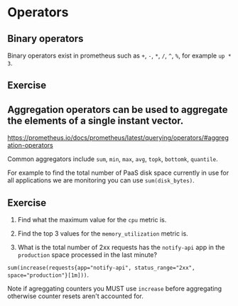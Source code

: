 # Operators

## Binary operators

Binary operators exist in prometheus such as `+`, `-`, `*`, `/`, `^`, `%`, for example `up * 3`.

## Exercise


## Aggregation operators can be used to aggregate the elements of a single instant vector.

https://prometheus.io/docs/prometheus/latest/querying/operators/#aggregation-operators

Common aggregators include `sum`, `min`, `max`, `avg`, `topk`, `bottomk`, `quantile`.

For example to find the total number of PaaS disk space currently in use for all applications we are monitoring you can use `sum(disk_bytes)`.

## Exercise

1. Find what the maximum value for the `cpu` metric is.

2. Find the top 3 values for the `memory_utilization` metric is.

3. What is the total number of 2xx requests has the `notify-api` app in the `production` space processed in the last minute?

`sum(increase(requests{app="notify-api", status_range="2xx", space="production"}[1m]))`.

Note if agreggating counters you MUST use `increase` before aggregating otherwise counter resets aren't accounted for.
